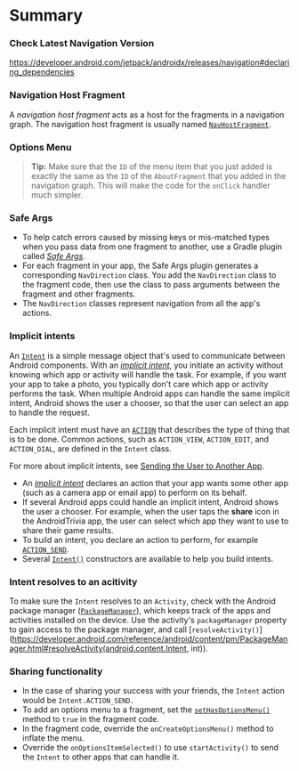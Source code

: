Summary
============================

### Check Latest Navigation Version

https://developer.android.com/jetpack/androidx/releases/navigation#declaring_dependencies

### Navigation Host Fragment

A *navigation host fragment* acts as a host for the fragments in a navigation graph. The navigation host fragment is usually named [`NavHostFragment`](https://developer.android.com/reference/androidx/navigation/fragment/NavHostFragment).

### Options Menu

> **Tip:** Make sure that the `ID` of the menu item that you just added is exactly the same as the `ID` of the `AboutFragment` that you added in the navigation graph. This will make the code for the `onClick` handler much simpler.

### Safe Args

- To help catch errors caused by missing keys or mis-matched types when you pass data from one fragment to another, use a Gradle plugin called [*Safe Args*](https://developer.android.com/topic/libraries/architecture/navigation/navigation-pass-data#Safe-args).
- For each fragment in your app, the Safe Args plugin generates a corresponding `NavDirection` class. You add the `NavDirection` class to the fragment code, then use the class to pass arguments between the fragment and other fragments.
- The `NavDirection` classes represent navigation from all the app's actions.

### Implicit intents

An [`Intent`](https://developer.android.com/reference/android/content/Intent) is a simple message object that's used to communicate between Android components. With an [*implicit intent*](https://developer.android.com/guide/components/intents-common), you initiate an activity without knowing which app or activity will handle the task. For example, if you want your app to take a photo, you typically don't care which app or activity performs the task. When multiple Android apps can handle the same implicit intent, Android shows the user a chooser, so that the user can select an app to handle the request.

Each implicit intent must have an [`ACTION`](https://developer.android.com/reference/android/content/Intent#standard-activity-actions) that describes the type of thing that is to be done. Common actions, such as `ACTION_VIEW`, `ACTION_EDIT`, and `ACTION_DIAL`, are defined in the `Intent` class.

For more about implicit intents, see [Sending the User to Another App](https://developer.android.com/training/basics/intents/sending).

- An [*implicit intent*](https://developer.android.com/training/basics/intents/sending) declares an action that your app wants some other app (such as a camera app or email app) to perform on its behalf.
- If several Android apps could handle an implicit intent, Android shows the user a chooser. For example, when the user taps the **share** icon in the AndroidTrivia app, the user can select which app they want to use to share their game results.
- To build an intent, you declare an action to perform, for example [`ACTION_SEND`](https://developer.android.com/reference/android/content/Intent.html#ACTION_SEND).
- Several [`Intent()`](https://developer.android.com/reference/android/content/Intent.html#public-constructors_1) constructors are available to help you build intents.

### Intent resolves to an acitivity

To make sure the `Intent` resolves to an `Activity`, check with the Android package manager ([`PackageManager`](https://developer.android.com/reference/android/content/pm/PackageManager)), which keeps track of the apps and activities installed on the device. Use the activity's `packageManager` property to gain access to the package manager, and call [`resolveActivity()`](https://developer.android.com/reference/android/content/pm/PackageManager.html#resolveActivity(android.content.Intent, int)).

### Sharing functionality

- In the case of sharing your success with your friends, the `Intent` action would be `Intent.ACTION_SEND.`
- To add an options menu to a fragment, set the [`setHasOptionsMenu()`](https://developer.android.com/reference/android/support/v4/app/Fragment#sethasoptionsmenu) method to `true` in the fragment code.
- In the fragment code, override the `onCreateOptionsMenu()` method to inflate the menu.
- Override the `onOptionsItemSelected()` to use `startActivity()` to send the `Intent` to other apps that can handle it.

